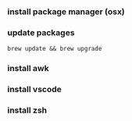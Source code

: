 ### install package manager (osx)

### update packages

`brew update && brew upgrade`

### install awk

### install vscode

### install zsh